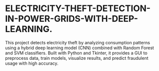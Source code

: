 # ELECTRICITY-THEFT-DETECTION-IN-POWER-GRIDS-WITH-DEEP-LEARNING.
This project detects electricity theft by analyzing consumption patterns using a hybrid deep learning model (CNN) combined with Random Forest and SVM classifiers. Built with Python and Tkinter, it provides a GUI to preprocess data, train models, visualize results, and predict fraudulent usage with high accuracy.
